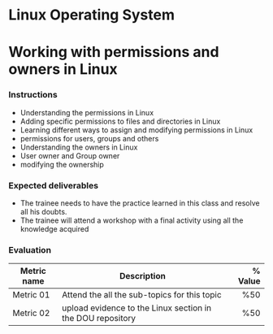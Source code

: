 # Linux Operating System
# Working with permissions and owners in Linux

### Instructions
- Understanding the permissions in Linux
- Adding specific permissions to files and directories in Linux
- Learning different ways to assign and modifying permissions in Linux
- permissions for users, groups and others
- Understanding the owners in Linux
- User owner and Group owner
- modifying the ownership

### Expected deliverables
- The trainee needs to have the practice learned in this class and resolve all his doubts.
- The trainee will attend a workshop with a final activity using all the knowledge acquired



### Evaluation

| Metric name | Description | % Value |
| ----------- |-------------| -------:|
| Metric 01   | Attend the all the sub-topics for this topic | %50 |
| Metric 02   | upload evidence to the Linux section in the DOU repository | %50 |
